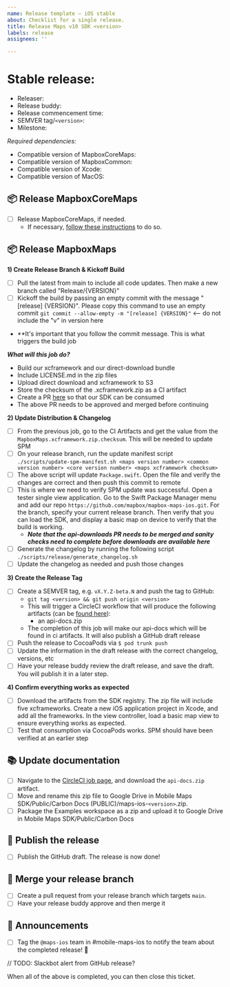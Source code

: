 ```yaml
---
name: Release template — iOS stable
about: Checklist for a single release.
title: Release Maps v10 SDK <version>
labels: release
assignees: ''

---
```


# Stable release: <version>

- Releaser:
- Release buddy:
- Release commencement time:
- SEMVER tag/`<version>`:
- Milestone:

_Required dependencies:_

- Compatible version of MapboxCoreMaps:
- Compatible version of MapboxCommon:
- Compatible version of Xcode:
- Compatible version of MacOS:

## 📦 Release MapboxCoreMaps

- [ ] Release MapboxCoreMaps, if needed.
    * If necessary, [follow these instructions](https://github.com/mapbox/mapbox-gl-native-ios-internal#how-to-build-mapboxcoremaps-used-in-carbon-releases) to do so. 

## 📦 Release MapboxMaps

**1) Create Release Branch & Kickoff Build**

- [ ] Pull the latest from main to include all code updates. Then make a new branch called "Release/{VERSION}"
- [ ] Kickoff the build by passing an empty commit with the message "[release] {VERSION}". Please copy this command to use an empty commit `git commit --allow-empty -m "[release] {VERSION}"` <-- do not include the "v" in version here
- **It's important that you follow the commit message. This is what triggers the build job

***What will this job do?***

- Build our xcframework and our direct-download bundle
- Include LICENSE.md in the zip files
- Upload direct download and xcframework to S3
- Store the checksum of the .xcframework.zip as a CI artifact
- Create a PR [here](https://github.com/mapbox/api-downloads/pulls) so that our SDK can be consumed
- The above PR needs to be approved and merged before continuing

**2) Update Distribution & Changelog**

- [ ] From the previous job, go to the CI Artifacts and get the value from the `MapboxMaps.xcframework.zip.checksum`. This will be needed to update SPM
- [ ] On your release branch, run the update manifest script `./scripts/update-spm-manifest.sh <maps version number> <common version number> <core version number> <maps xcframework checksum>`
- [ ] The above script will update `Package.swift`. Open the file and verify the changes are correct and then push this commit to remote
- [ ] This is where we need to verify SPM update was successful. Open a tester single view application. Go to the Swift Package Manager menu and add our repo `https://github.com/mapbox/mapbox-maps-ios.git`. For the branch, specify your current release branch. Then verify that you can load the SDK, and display a basic map on device to verify that the build is working.
    - ***Note that the api-downloads PR needs to be merged and sanity checks need to complete before downloads are available here***
- [ ] Generate the changelog by running the following script `./scripts/release/generate_changelog.sh`
- [ ] Update the changelog as needed and push those changes

**3) Create the Release Tag**

- [ ] Create a SEMVER tag, e.g. `vX.Y.Z-beta.N` and push the tag to GitHub: 
    - `git tag <version> && git push origin <version>`
    - This will trigger a CircleCI workflow that will produce the following artifacts (can be [found here](https://app.circleci.com/pipelines/github/mapbox/mapbox-maps-ios)):
        - an api-docs.zip
	- The completion of this job will make our api-docs which will be found in ci artifacts. It will also publish a GitHub draft release
- [ ] Push the release to CocoaPods via `$ pod trunk push`
- [ ] Update the information in the draft release with the correct changelog, versions, etc
- [ ] Have your release buddy review the draft release, and save the draft. You will publish it in a later step.

**4) Confirm everything works as expected**

- [ ] Download the artifacts from the SDK registry. The zip file will include five xcframeworks. Create a new iOS application project in Xcode, and add all the frameworks. In the view controller, load a basic map view to ensure everything works as expected.
- [ ] Test that consumption via CocoaPods works. SPM should have been verified at an earlier step

## 📚 Update documentation

- [ ] Navigate to the [CircleCI job page](https://app.circleci.com/pipelines/github/mapbox/mapbox-maps-ios), and download the `api-docs.zip` artifact.
- [ ] Move and rename this zip file to Google Drive in Mobile Maps SDK/Public/Carbon Docs (PUBLIC)/maps-ios-`<version>`.zip.
- [ ] Package the Examples workspace as a zip and upload it to Google Drive in Mobile Maps SDK/Public/Carbon Docs

## 🚢 Publish the release

- [ ] Publish the GitHub draft. The release is now done!

## 🚢 Merge your release branch

- [ ] Create a pull request from your release branch which targets `main`.
- [ ] Have your release buddy approve and then merge it

## 📣 Announcements

- [ ] Tag the `@maps-ios` team in #mobile-maps-ios to notify the team about the completed release! 🎉

// TODO: Slackbot alert from GitHub release?

When all of the above is completed, you can then close this ticket.
